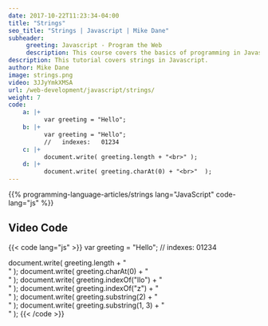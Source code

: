 ```yaml
---
date: 2017-10-22T11:23:34-04:00
title: "Strings"
seo_title: "Strings | Javascript | Mike Dane"
subheader:
     greeting: Javascript - Program the Web
     description: This course covers the basics of programming in Javascript. Work your way through the videos/articles and I'll teach you everything you need to know to make your website more responsive!
description: This tutorial covers strings in Javascript.
author: Mike Dane
image: strings.png
video: 3JJyYmkXMSA
url: /web-development/javascript/strings/
weight: 7
code:
    a: |+
          var greeting = "Hello";
    b: |+
          var greeting = "Hello";
          //   indexes:   01234
    c: |+
          document.write( greeting.length + "<br>" );
    d: |+
          document.write( greeting.charAt(0) + "<br>"  );
---
```


{{% programming-language-articles/strings lang="JavaScript" code-lang="js" %}}


## Video Code

{{< code lang="js" >}}
var greeting = "Hello";
//   indexes:   01234

document.write( greeting.length + "<br>" );
document.write( greeting.charAt(0) + "<br>"  );
document.write( greeting.indexOf("llo") + "<br>"  );
document.write( greeting.indexOf("z") + "<br>"  );
document.write( greeting.substring(2) + "<br>"  );
document.write( greeting.substring(1, 3) + "<br>"  );
{{< /code >}}
